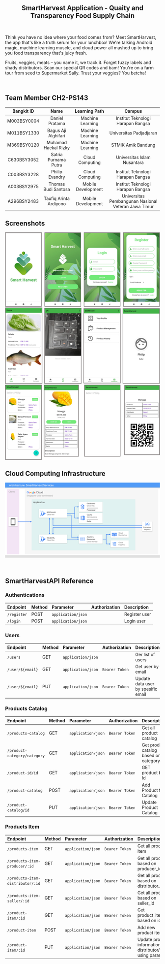 <h2 align="center"> SmartHarvest Application - Quaity and Transparency Food Supply Chain </h2> 
<br>
<p>Think you have no idea where your food comes from? Meet SmartHarvest, the app that's like a truth serum for your lunchbox! We're talking Android magic, machine learning muscle, and cloud power all mashed up to bring you food transparency that's juicy fresh.

Fruits, veggies, meats – you name it, we track it. Forget fuzzy labels and shady distributors. Scan our special QR codes and bam! You're on a farm tour from seed to Supermarket Sally. Trust your veggies? You betcha!</p>
<br>

## Team Member CH2-PS143
<div align="center">

| Bangkit ID |     Name         |  Learning Path    |     Campus    |
|:----------:|:----------------:|:-----------------:|:-----------------:|
|M003BSY0004| Daniel Pratama          | Machine Learning   | Institut Teknologi Harapan Bangsa   |
|M011BSY1330| Bagus Aji Alghifari     | Machine Learning   | Universitas Padjadjaran             |
|M369BSY0120| Muhamad Haekal Rizky    | Machine Learning   | STMIK Amik Bandung                  |
|C630BSY3052| Satria Purnama Putra    | Cloud Computing    | Universitas Islam Nusantara         |
|C003BSY3228| Philip Evandry          | Cloud Computing    | Institut Teknologi Harapan Bangsa   |
|A003BSY2975| Thomas Budi Santosa     | Mobile Development | Institut Teknologi Harapan Bangsa   |
|A296BSY2483| Taufiq Arinta Ardiyono  | Mobile Development | Universitas Pembangunan Nasional Veteran Jawa Timur |

</div>

## Screenshots

![App Screenshot1](https://github.com/Thomassantosa/SmartHarvest/blob/main/images/Screenshot1.png)
![App Screenshot2](https://github.com/Thomassantosa/SmartHarvest/blob/main/images/Screenshot2.png)
![App Screenshot3](https://github.com/Thomassantosa/SmartHarvest/blob/main/images/Screenshot3.png)
<br>

## Cloud Computing Infrastructure
![Design Infra](https://github.com/Thomassantosa/SmartHarvest/blob/main/images/CloudInrastrukture.png)

<br/>

## SmartHarvestAPI Reference
### Authentications
|Endpoint              |Method  | Parameter          | Authorization  | Description                                   |
|:---------------------|:-------| :------------------| :------------- | :---------------------------------------------|
| `/register`          |POST    | `application/json` |                | Register user                                 |
| `/login`             |POST    | `application/json` |                | Login user                                    |

### Users
|Endpoint              |Method  | Parameter          | Authorization  | Description                                   |
|:---------------------|:-------| :------------------| :------------- | :---------------------------------------------|
| `/users`             |GET     | `application/json` |                | Ger list of users                             |
| `/user/${email}`     |GET     | `application/json` | `Bearer Token` | Get user by email                             |
| `/user/${email}`     |PUT     | `application/json` | `Bearer Token` | Update data user by spesific email            |

### Products Catalog
|Endpoint                      |Method  | Parameter          | Authorization  | Description                           |
|:-----------------------------|:-------| :------------------| :------------- | :-------------------------------------|
| `/products-catalog`          | GET    | `application/json` | `Bearer Token` | Get all product catalog               |
| `/product-category/category` | GET    | `application/json` | `Bearer Token` | Get product catalog based on category |
| `/product-id/id`             | GET    | `application/json` | `Bearer Token` |GET product by Id                      |
| `/product-catalog`           | POST   | `application/json` | `Bearer Token` |Add Product for Catalog                |
| `/product-catalog/id`        |PUT     | `application/json` | `Bearer Token` |Update Product Catalog                 |

### Products Item
|Endpoint                          |Method  | Parameter          | Authorization  | Description                                                     |
|:---------------------------------|:-------| :------------------| :------------- | :---------------------------------------------------------------|
| `/products-item`                 | GET    | `application/json` | `Bearer Token` | Get all product item                                            |
| `/products-item-producer/:id`    | GET    | `application/json` | `Bearer Token` | Get all products based on producer_id                           |
| `/products-item-distributor/:id` | GET    | `application/json` | `Bearer Token` | Get all products based on distributor_id                        |
| `/products-item-seller/:id`      | GET    | `application/json` | `Bearer Token` | Get all products based on seller_id                             |
| `/product-item/:id`              | GET    | `application/json` | `Bearer Token` | Get product_item based on id                                    |
| `/product-item`                  | POST   | `application/json` | `Bearer Token` | Add new product item                                            |
| `/product-item/:id`              | PUT    | `application/json` | `Bearer Token` | Update product information by distributor/seller using params id|

